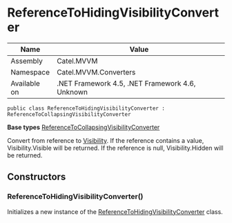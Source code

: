 

# ReferenceToHidingVisibilityConverter

Name|Value
---|---
Assembly|Catel.MVVM
Namespace|Catel.MVVM.Converters
Available on|.NET Framework 4.5, .NET Framework 4.6, Unknown

```
public class ReferenceToHidingVisibilityConverter : ReferenceToCollapsingVisibilityConverter
```

**Base types**
[ReferenceToCollapsingVisibilityConverter](/Catel.MVVM\Catel\MVVM\Converters\ReferenceToCollapsingVisibilityConverter.md)


Convert from reference to [Visibility](#). If the reference contains a value, Visibility.Visible will be returned. If the reference is null, Visibility.Hidden will be returned.



## Constructors

### ReferenceToHidingVisibilityConverter()

Initializes a new instance of the [ReferenceToHidingVisibilityConverter](#) class.



